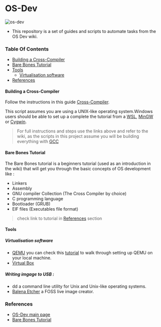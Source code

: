 # OS-Dev

![os-dev](https://user-images.githubusercontent.com/88513682/200138941-d30aa341-6f40-487a-8f1f-1026408cb5f8.png)

- This repository is a set of guides and scripts to automate tasks from the OS Dev wiki.

### Table Of Contents

- [Building a Cross-Compiler](#Building-a-Cross-Compiler)
- [Bare Bones Tutorial](#Bare-Bones-Tutorial)
- [Tools](#Tools)
  - [Virtualisation software](#Virtualisation-software)
- [References](#References)

#### Building a Cross-Compiler

Follow the instructions in this guide [Cross-Compiler].

This script assumes you are using a UNIX-like operating system.Windows users should be able to set up a complete the tutorial from a [WSL](https://wiki.osdev.org/WSL), [MinGW](https://wiki.osdev.org/MinGW) or [Cygwin](https://wiki.osdev.org/Cygwin).

> For full instructions and steps use the links above and refer to the wiki, as the scripts in this project assume you will be building everything with [GCC](https://gnu.org/software/gcc/)

#### Bare Bones Tutorial

The Bare Bones tutorial is a beginners tutorial (used as an introduction in the wiki) that will get you through the basic concepts of OS development like :

- Linkers
- Assembly
- GNU compiler Collection (The Cross Compiler by choice)
- C programming language
- Bootloader (GRUB)
- ElF files (Executables file format)

> check link to tutorial in [References](#References) section

#### Tools

##### Virtualisation software

- [QEMU](https://www.qemu.org/) you can check this [tutorial](https://linuxhint.com/qemu-tutorial/) to walk through setting up QEMU on your local machine.
- [Virtual Box](https://www.virtualbox.org/)

##### Writing imgage to USB :

- dd a command line utility for Unix and Unix-like operating systems.
- [Balena Etcher](https://www.balena.io/etcher/) a FOSS live image creator.

### References

- [OS-Dev main page](https://wiki.osdev.org/Main_Page)
- [Bare Bones Tutorial](https://wiki.osdev.org/Bare_Bones)

[cross-compiler]: ./Cross-Compiler/Readme.md
